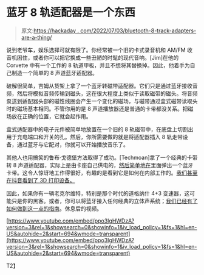 # 蓝牙 8 轨适配器是一个东西

> 原文:[https://hackaday . com/2022/07/03/bluetooth-8-track-adapters-are-a-thing/](https://hackaday.com/2022/07/03/bluetooth-8-track-adapters-are-a-thing/)

说到老爷车，娱乐选择可就有限了。你经常被一个旧的卡式录音机和 AM/FM 收音机困住，或者你可以把它换成一些丑陋的时髦的现代音响。[Jim]在他的 Corvette 中有一个工作的 8 轨道甲板，并且不想将其替换掉。因此，他着手为自己制造一个简单的 8 声道蓝牙适配器。

破解很简单，吉姆从货架上拿了一个蓝牙转磁带适配器。它们只是通过蓝牙接收音频，然后将模拟音频传输到磁头，这在很大程度上类似于读取磁带的磁头。将音频泵送到适配器头部的磁性线圈会产生一个变化的磁场，与磁带通过盒式磁带读取头时的磁场基本相同。不管你用的是 8 声道播放器还是普通的卡带都没关系。把磁场放在正确的位置，它就会起作用。

盒式适配器中的电子元件被简单地放置在一个旧的 8 轨磁带中，在底盘上切割出用于充电端口和开关的孔。然后，你所需要做的就是将适配器插入 8 轨走带设备，通过蓝牙与它配对，你就可以开始播放音乐了。

其他人也用搞笑的鲁布·戈德堡方法取得了成功。[Techmoan]拿了一个经典的卡带转 8 声道适配器，实际上是由卡座自己供电的，[然后简单地在](https://www.youtube.com/watch?v=ppo3IgHWDzA&t=694s)里面弹出一个蓝牙卡带。这令人惊讶地工作得很好，有趣的是看到它是如何在内部工作的。[我们甚至在抖音看到了 3D 打印设备。](https://twitter.com/lindseybieda/status/1537181783866736646)

因此，如果你有一辆老克尔维特，特别是那个时代的道格纳什 4+3 变速器，这可能只是你的黑客。或者，你可以将蓝牙接入任何经典的立体声系统；[我们已经有了如何做到这一点的指南](https://hackaday.com/2021/07/28/how-to-modify-your-car-stereo-for-bluetooth-or-aux-in/)。休息后的视频。

 [https://www.youtube.com/embed/ppo3IgHWDzA?version=3&rel=1&showsearch=0&showinfo=1&iv_load_policy=1&fs=1&hl=en-US&autohide=2&start=694&wmode=transparent](https://www.youtube.com/embed/ppo3IgHWDzA?version=3&rel=1&showsearch=0&showinfo=1&iv_load_policy=1&fs=1&hl=en-US&autohide=2&start=694&wmode=transparent)

T2】